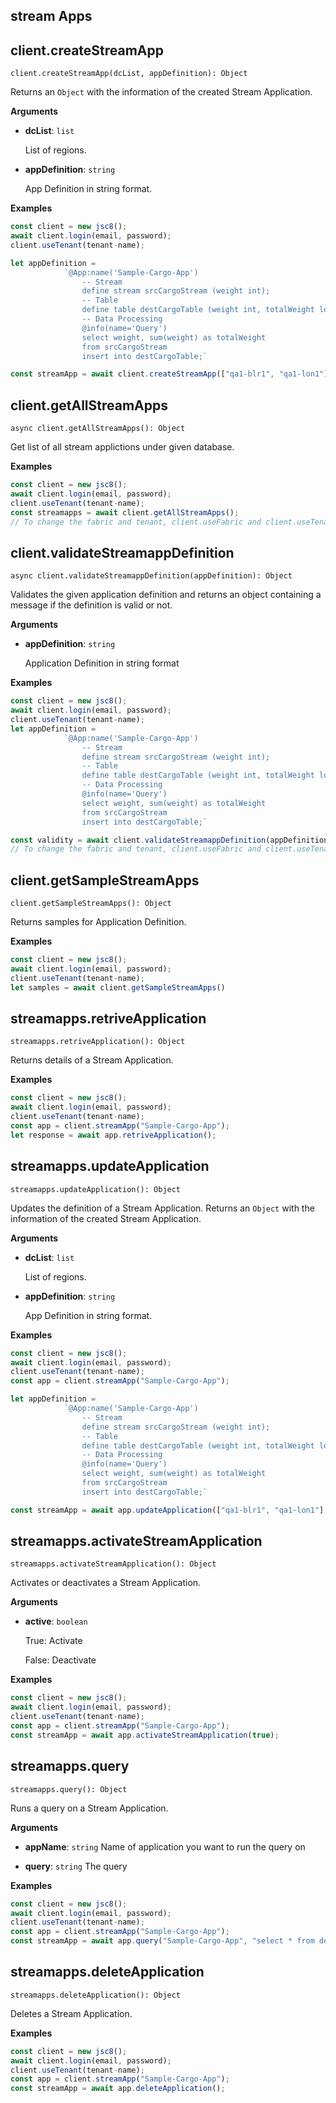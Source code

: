 ## stream Apps

## client.createStreamApp

`client.createStreamApp(dcList, appDefinition): Object`

Returns an `Object` with the information of the created Stream Application.

**Arguments**

- **dcList**: `list`

    List of regions.

- **appDefinition**: `string`

    App Definition in string format.

**Examples**

```js
const client = new jsc8();
await client.login(email, password);
client.useTenant(tenant-name);

let appDefinition = 
            `@App:name('Sample-Cargo-App')
                -- Stream
                define stream srcCargoStream (weight int);
                -- Table
                define table destCargoTable (weight int, totalWeight long);
                -- Data Processing
                @info(name='Query')
                select weight, sum(weight) as totalWeight
                from srcCargoStream
                insert into destCargoTable;`

const streamApp = await client.createStreamApp(["qa1-blr1", "qa1-lon1"], appDefinition );
```

## client.getAllStreamApps

`async client.getAllStreamApps(): Object`

Get list of all stream applictions under given database.

**Examples**

```js
const client = new jsc8();
await client.login(email, password);
client.useTenant(tenant-name);
const streamapps = await client.getAllStreamApps();
// To change the fabric and tenant, client.useFabric and client.useTenant respectively
```

## client.validateStreamappDefinition

`async client.validateStreamappDefinition(appDefinition): Object`

Validates the given application definition and returns an object containing a message if the definition is valid or not.

**Arguments**

- **appDefinition**: `string`

  Application Definition in string format

**Examples**

```js
const client = new jsc8();
await client.login(email, password);
client.useTenant(tenant-name);
let appDefinition = 
            `@App:name('Sample-Cargo-App')
                -- Stream
                define stream srcCargoStream (weight int);
                -- Table
                define table destCargoTable (weight int, totalWeight long);
                -- Data Processing
                @info(name='Query')
                select weight, sum(weight) as totalWeight
                from srcCargoStream
                insert into destCargoTable;`

const validity = await client.validateStreamappDefinition(appDefinition);
// To change the fabric and tenant, client.useFabric and client.useTenant respectively
```

## client.getSampleStreamApps

`client.getSampleStreamApps(): Object`

Returns samples for Application Definition.

**Examples**

```js
const client = new jsc8();
await client.login(email, password);
client.useTenant(tenant-name);
let samples = await client.getSampleStreamApps()
```

## streamapps.retriveApplication

`streamapps.retriveApplication(): Object`

Returns details of a Stream Application.

**Examples**

```js
const client = new jsc8();
await client.login(email, password);
client.useTenant(tenant-name);
const app = client.streamApp("Sample-Cargo-App");
let response = await app.retriveApplication();
```

## streamapps.updateApplication

`streamapps.updateApplication(): Object`

Updates the definition of a Stream Application.
Returns an `Object` with the information of the created Stream Application.

**Arguments**

- **dcList**: `list`

    List of regions.

- **appDefinition**: `string`

    App Definition in string format.

**Examples**

```js
const client = new jsc8();
await client.login(email, password);
client.useTenant(tenant-name);
const app = client.streamApp("Sample-Cargo-App");

let appDefinition = 
            `@App:name('Sample-Cargo-App')
                -- Stream
                define stream srcCargoStream (weight int);
                -- Table
                define table destCargoTable (weight int, totalWeight long);
                -- Data Processing
                @info(name='Query')
                select weight, sum(weight) as totalWeight
                from srcCargoStream
                insert into destCargoTable;`

const streamApp = await app.updateApplication(["qa1-blr1", "qa1-lon1"], appDefinition );
```

## streamapps.activateStreamApplication

`streamapps.activateStreamApplication(): Object`

Activates or deactivates a Stream Application.

**Arguments**

- **active**: `boolean`

    True: Activate
    
    False: Deactivate


**Examples**

```js
const client = new jsc8();
await client.login(email, password);
client.useTenant(tenant-name);
const app = client.streamApp("Sample-Cargo-App");
const streamApp = await app.activateStreamApplication(true);
```

## streamapps.query

`streamapps.query(): Object`

Runs a query on a Stream Application.

**Arguments**

- **appName**: `string`
    Name of application you want to run the query on

- **query**: `string`
    The query


**Examples**

```js
const client = new jsc8();
await client.login(email, password);
client.useTenant(tenant-name);
const app = client.streamApp("Sample-Cargo-App");
const streamApp = await app.query("Sample-Cargo-App", "select * from destCargoTable limit 3");
```

## streamapps.deleteApplication

`streamapps.deleteApplication(): Object`

Deletes a Stream Application.


**Examples**

```js
const client = new jsc8();
await client.login(email, password);
client.useTenant(tenant-name);
const app = client.streamApp("Sample-Cargo-App");
const streamApp = await app.deleteApplication();
```